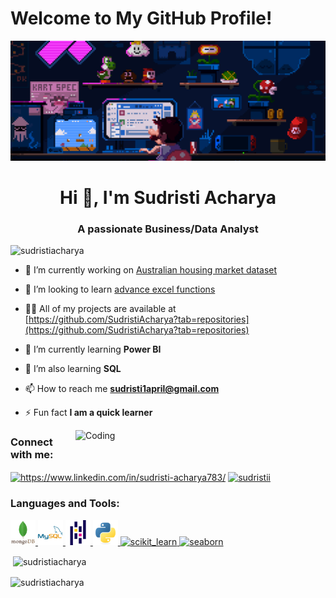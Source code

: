 # Welcome to My GitHub Profile!

![My GitHub Banner](https://raw.githubusercontent.com/SudristiAcharya/SudristiAcharya/main/232639433-cb0aea21-66f0-4508-a771-85e2089c5a87.gif)


<h1 align="center">Hi 👋, I'm Sudristi Acharya</h1>

<h3 align="center">A passionate Business/Data Analyst</h3>

<p align="left"> <img src="https://komarev.com/ghpvc/?username=sudristiacharya&label=Profile%20views&color=0e75b6&style=flat" alt="sudristiacharya" /> </p>


- 🔭 I’m currently working on [Australian housing market dataset](https://github.com/SudristiAcharya/Australian_Housing_Market)

- 👯 I’m looking to learn [advance excel functions](https://github.com/SudristiAcharya/Advance-Excel-Function)

-  👨‍💻 All of my projects are available at [https://github.com/SudristiAcharya?tab=repositories](https://github.com/SudristiAcharya?tab=repositories)
  
- 🌱 I’m currently learning **Power BI**

- 🤝 I’m also learning **SQL**

- 📫 How to reach me **sudristi1april@gmail.com**

- ⚡ Fun fact **I am a quick learner**

  <img align="right" alt="Coding" width="400" src="https://i.pinimg.com/originals/e7/26/c7/e726c74ac081eed50feee1433d12c998.gif">

<h3 align="left">Connect with me:</h3>
<p align="left">
<a href="https://linkedin.com/in/https://www.linkedin.com/in/sudristi-acharya783/" target="blank"><img align="center" src="https://raw.githubusercontent.com/rahuldkjain/github-profile-readme-generator/master/src/images/icons/Social/linked-in-alt.svg" alt="https://www.linkedin.com/in/sudristi-acharya783/" height="30" width="40" /></a>
<a href="https://instagram.com/sudristii" target="blank"><img align="center" src="https://raw.githubusercontent.com/rahuldkjain/github-profile-readme-generator/master/src/images/icons/Social/instagram.svg" alt="sudristii" height="30" width="40" /></a>
</p>



<h3 align="left">Languages and Tools:</h3>
<p align="left"> <a href="https://www.mongodb.com/" target="_blank" rel="noreferrer"> <img src="https://raw.githubusercontent.com/devicons/devicon/master/icons/mongodb/mongodb-original-wordmark.svg" alt="mongodb" width="40" height="40"/> </a> <a href="https://www.mysql.com/" target="_blank" rel="noreferrer"> <img src="https://raw.githubusercontent.com/devicons/devicon/master/icons/mysql/mysql-original-wordmark.svg" alt="mysql" width="40" height="40"/> </a> <a href="https://pandas.pydata.org/" target="_blank" rel="noreferrer"> <img src="https://raw.githubusercontent.com/devicons/devicon/2ae2a900d2f041da66e950e4d48052658d850630/icons/pandas/pandas-original.svg" alt="pandas" width="40" height="40"/> </a> <a href="https://www.python.org" target="_blank" rel="noreferrer"> <img src="https://raw.githubusercontent.com/devicons/devicon/master/icons/python/python-original.svg" alt="python" width="40" height="40"/> </a> <a href="https://scikit-learn.org/" target="_blank" rel="noreferrer"> <img src="https://upload.wikimedia.org/wikipedia/commons/0/05/Scikit_learn_logo_small.svg" alt="scikit_learn" width="40" height="40"/> </a> <a href="https://seaborn.pydata.org/" target="_blank" rel="noreferrer"> <img src="https://seaborn.pydata.org/_images/logo-mark-lightbg.svg" alt="seaborn" width="40" height="40"/> </a> </p>






<p>&nbsp;<img align="center" src="https://github-readme-stats.vercel.app/api?username=sudristiacharya&show_icons=true&locale=en" alt="sudristiacharya" /></p>





<p><img align="center" src="https://github-readme-streak-stats.herokuapp.com/?user=sudristiacharya&" alt="sudristiacharya" /></p>


